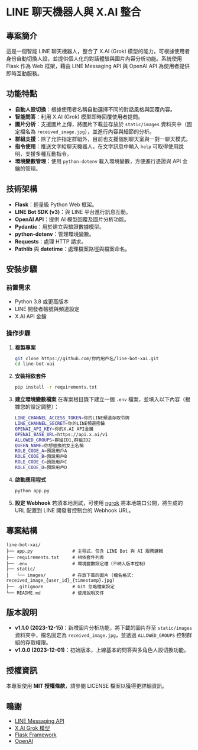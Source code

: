 # LINE 聊天機器人與 X.AI 整合

## 專案簡介
這是一個智能 LINE 聊天機器人，整合了 X.AI (Grok) 模型的能力，可根據使用者身份自動切換人設，並提供個人化的對話體驗與圖片內容分析功能。系統使用 Flask 作為 Web 框架，藉由 LINE Messaging API 與 OpenAI API 為使用者提供即時互動服務。

## 功能特點
- **自動人設切換**：根據使用者名稱自動選擇不同的對話風格與回覆內容。
- **智能問答**：利用 X.AI (Grok) 模型即時回覆使用者提問。
- **圖片分析**：支援圖片上傳，將圖片下載並存放於 `static/images` 資料夾中（固定檔名為 `received_image.jpg`），並進行內容與細節的分析。
- **群組支援**：除了允許指定群組外，目前也支援個別聊天室與一對一聊天模式。
- **指令使用**：推送文字給聊天機器人，在文字訊息中輸入 `help` 可取得使用說明，支援多種互動指令。
- **環境變數管理**：使用 `python-dotenv` 載入環境變數，方便進行憑證與 API 金鑰的管理。

## 技術架構
- **Flask**：輕量級 Python Web 框架。
- **LINE Bot SDK (v3)**：與 LINE 平台進行訊息互動。
- **OpenAI API**：提供 AI 模型回覆及圖片分析功能。
- **Pydantic**：用於建立與驗證數據模型。
- **python-dotenv**：管理環境變數。
- **Requests**：處理 HTTP 請求。
- **Pathlib** 與 **datetime**：處理檔案路徑與檔案命名。

## 安裝步驟

### 前置需求
- Python 3.8 或更高版本
- LINE 開發者帳號與頻道設定
- X.AI API 金鑰

### 操作步驟
1. **複製專案**
   ```bash
   git clone https://github.com/你的用戶名/line-bot-xai.git
   cd line-bot-xai
   ```
2. **安裝相依套件**
   ```bash
   pip install -r requirements.txt
   ```
3. **建立環境變數檔案**
   在專案根目錄下建立一個 `.env` 檔案，並填入以下內容（根據您的設定調整）：
   ```bash
   LINE_CHANNEL_ACCESS_TOKEN=你的LINE頻道存取令牌
   LINE_CHANNEL_SECRET=你的LINE頻道密鑰
   OPENAI_API_KEY=你的X.AI API金鑰
   OPENAI_BASE_URL=https://api.x.ai/v1
   ALLOWED_GROUPS=群組ID1,群組ID2
   QUEEN_NAME=你想替換的女王名稱
   ROLE_CODE_A=預設用戶A
   ROLE_CODE_B=預設用戶B
   ROLE_CODE_C=預設用戶C
   ROLE_CODE_D=預設用戶D
   ```
4. **啟動應用程式**
   ```bash
   python app.py
   ```
5. **設定 Webhook**
   若須本地測試，可使用 [ngrok](https://ngrok.com/) 將本地端口公開，將生成的 URL 配置到 LINE 開發者控制台的 Webhook URL。

## 專案結構
```
line-bot-xai/
├── app.py               # 主程式，包含 LINE Bot 與 AI 服務邏輯
├── requirements.txt     # 相依套件列表
├── .env                 # 環境變數設定檔（不納入版本控制）
├── static/
│   └── images/          # 存放下載的圖片 (檔名格式: received_image_{user_id}_{timestamp}.jpg)
├── .gitignore           # Git 忽略檔案設定
└── README.md            # 使用說明文件
```
## 版本說明
- **v1.1.0 (2023-12-15)**：新增圖片分析功能，將下載的圖片存至 `static/images` 資料夾中，檔名固定為 `received_image.jpg`，並透過 `ALLOWED_GROUPS` 控制群組的存取權限。
- **v1.0.0 (2023-12-01)**：初始版本，上線基本的問答與多角色人設切換功能。

## 授權資訊
本專案使用 **MIT 授權條款**，請參閱 LICENSE 檔案以獲得更詳細資訊。

## 鳴謝
- [LINE Messaging API](https://developers.line.biz/)
- [X.AI Grok 模型](https://www.x.ai/)
- [Flask Framework](https://flask.palletsprojects.com/)
- [OpenAI](https://openai.com/)
